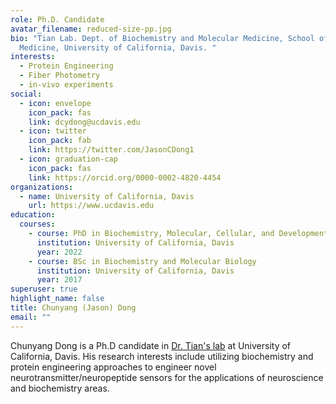 ```yaml
---
role: Ph.D. Candidate
avatar_filename: reduced-size-pp.jpg
bio: "Tian Lab. Dept. of Biochemistry and Molecular Medicine, School of
  Medicine, University of California, Davis. "
interests:
  - Protein Engineering
  - Fiber Photometry
  - in-vivo experiments
social:
  - icon: envelope
    icon_pack: fas
    link: dcydong@ucdavis.edu
  - icon: twitter
    icon_pack: fab
    link: https://twitter.com/JasonCDong1
  - icon: graduation-cap
    icon_pack: fas
    link: https://orcid.org/0000-0002-4820-4454
organizations:
  - name: University of California, Davis
    url: https://www.ucdavis.edu
education:
  courses:
    - course: PhD in Biochemistry, Molecular, Cellular, and Developmental Biology
      institution: University of California, Davis
      year: 2022
    - course: BSc in Biochemistry and Molecular Biology
      institution: University of California, Davis
      year: 2017
superuser: true
highlight_name: false
title: Chunyang (Jason) Dong
email: ""
---
```

Chunyang Dong is a Ph.D candidate in [Dr. Tian's lab](https://lintianlab.org) at University of California, Davis. His research interests include utilizing biochemistry and protein engineering approaches to engineer novel neurotransmitter/neuropeptide sensors for the applications of neuroscience and biochemistry areas.